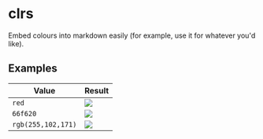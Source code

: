 # clrs

Embed colours into markdown easily (for example, use it for whatever you'd like).

## Examples

| Value              | Result                                                     |
| -------------------|------------------------------------------------------------|
| `red`              | ![](https://clrs-test.herokuapp.com/red)                   |
| `66f620`           | ![](https://clrs-test.herokuapp.com/66f620)                |
| `rgb(255,102,171)` | ![](https://clrs-test.herokuapp.com/rgb(255,102,171))      |
